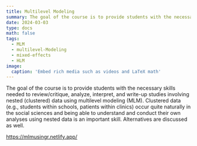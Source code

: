 ```yaml
---
title: Multilevel Modeling
summary: The goal of the course is to provide students with the necessary skills needed to review/critique, analyze, interpret, and write-up studies involving nested (clustered) data using multilevel modeling (MLM). Clustered data (e.g., students within schools, patients within clinics) occur quite naturally in the social sciences and being able to understand and conduct their own analyses using nested data is an important skill. Alternatives are discussed as well.
date: 2024-03-03
type: docs
math: false
tags:
  - MLM
  - multilevel-Modeling
  - mixed-effects
  - HLM
image: 
  caption: 'Embed rich media such as videos and LaTeX math'
---
```

The goal of the course is to provide students with the necessary skills needed to review/critique, analyze, interpret, and write-up studies involving nested (clustered) data using multilevel modeling (MLM). Clustered data (e.g., students within schools, patients within clinics) occur quite naturally in the social sciences and being able to understand and conduct their own analyses using nested data is an important skill. Alternatives are discussed as well.

 https://mlmusingr.netlify.app/